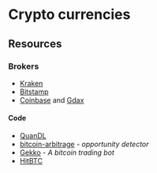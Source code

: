 # Crypto currencies


## Resources

### Brokers

- [Kraken](https://www.kraken.com/)
- [Bitstamp](https://www.bitstamp.net)
- [Coinbase](https://www.coinbase.com) and [Gdax](https://www.gdax.com/)


#### Code

- [QuanDL](https://www.quandl.com)
- [bitcoin-arbitrage](https://github.com/maxme/bitcoin-arbitrage) - _opportunity detector_
- [Gekko](https://github.com/askmike/gekko) - _A bitcoin trading bot_
- [HitBTC](https://hitbtc.com/)
